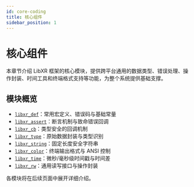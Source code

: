 ```yaml
---
id: core-coding
title: 核心组件
sidebar_position: 1
---
```


# 核心组件

本章节介绍 LibXR 框架的核心模块，提供跨平台通用的数据类型、错误处理、操作封装、时间工具和终端格式支持等功能，为整个系统提供基础支撑。

## 模块概览

- [`libxr_def`](./core-def.md)：常用宏定义、错误码与基础常量
- [`libxr_assert`](./core-assert.md)：断言机制与致命错误回调
- [`libxr_cb`](./core-cb.md)：类型安全的回调机制
- [`libxr_type`](./core-type.md)：原始数据封装与类型识别
- [`libxr_string`](./core-string.md)：固定长度安全字符串
- [`libxr_color`](./core-color.md)：终端输出格式与 ANSI 控制
- [`libxr_time`](./core-time.md)：微秒/毫秒级时间戳与时间差
- [`libxr_rw`](./core-rw.md)：通用读写接口与操作封装

各模块将在后续页面中展开详细介绍。
